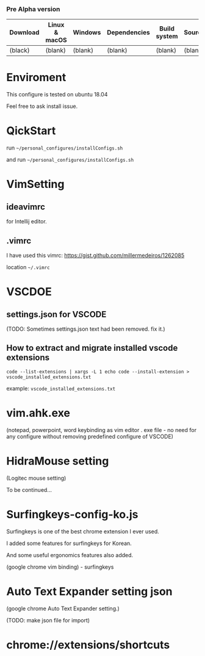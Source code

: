 ### Pre Alpha version

Download | Linux & macOS | Windows | Dependencies | Build system | Source
-------- | ------------- | ------- | ------------ | ------------ | ------
(black)  | (blank)       | (blank) | (blank)      | (blank)      | (blank)

# Enviroment

This configure is tested on ubuntu 18.04

Feel free to ask install issue.

# QickStart

run  `~/personal_configures/installConfigs.sh`

and run  `~/personal_configures/installConfigs.sh`

# VimSetting

## ideavimrc 

for  Intellij editor.

## .vimrc 

I have used this vimrc: https://gist.github.com/millermedeiros/1262085

location `~/.vimrc`


# VSCDOE

## settings.json for VSCODE 
(TODO: Sometimes settings.json text had been removed. fix it.)

## How to extract and migrate installed vscode extensions

```
code --list-extensions | xargs -L 1 echo code --install-extension > vscode_installed_extensions.txt
```

example: `vscode_installed_extensions.txt `

# vim.ahk.exe
(notepad, powerpoint, word keybinding as vim editor . exe file - no need for any configure without removing predefined configure of VSCODE)

# HidraMouse setting 
(Logitec mouse setting)

To be continued...

# Surfingkeys-config-ko.js 

Surfingkeys is one of the best chrome extension I ever used. 

I added some features for surfingkeys for Korean.

And some useful ergonomics features also added.

(google chrome vim binding) - surfingkeys


# Auto Text Expander setting json
(google chrome Auto Text Expander setting.) 

(TODO: make json file for import) 

# chrome://extensions/shortcuts

